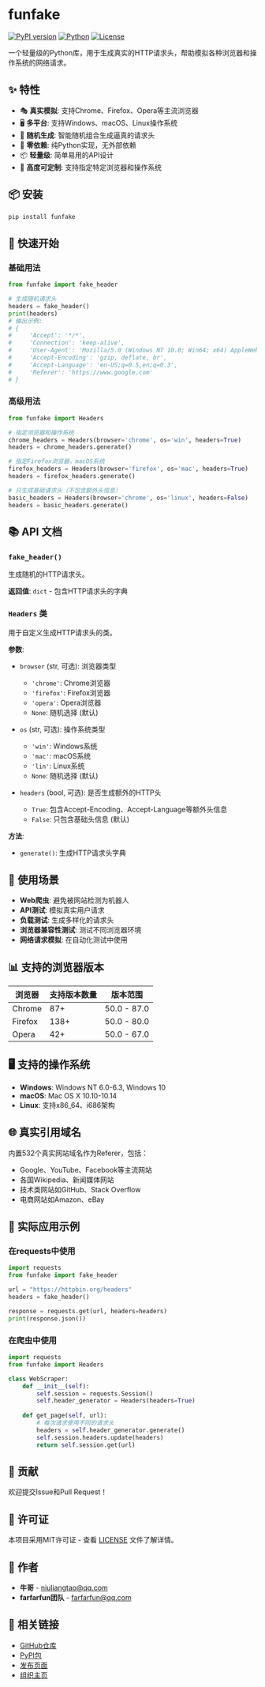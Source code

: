 # funfake

[![PyPI version](https://badge.fury.io/py/funfake.svg)](https://badge.fury.io/py/funfake)
[![Python](https://img.shields.io/badge/python-3.6+-blue.svg)](https://www.python.org/downloads/)
[![License](https://img.shields.io/badge/license-MIT-green.svg)](LICENSE)

一个轻量级的Python库，用于生成真实的HTTP请求头，帮助模拟各种浏览器和操作系统的网络请求。

## ✨ 特性

- 🎭 **真实模拟**: 支持Chrome、Firefox、Opera等主流浏览器
- 🖥️ **多平台**: 支持Windows、macOS、Linux操作系统
- 🎲 **随机生成**: 智能随机组合生成逼真的请求头
- 🚀 **零依赖**: 纯Python实现，无外部依赖
- 📦 **轻量级**: 简单易用的API设计
- 🔄 **高度可定制**: 支持指定特定浏览器和操作系统

## 📦 安装

```bash
pip install funfake
```

## 🚀 快速开始

### 基础用法

```python
from funfake import fake_header

# 生成随机请求头
headers = fake_header()
print(headers)
# 输出示例:
# {
#     'Accept': '*/*',
#     'Connection': 'keep-alive',
#     'User-Agent': 'Mozilla/5.0 (Windows NT 10.0; Win64; x64) AppleWebKit/537.36 (KHTML, like Gecko) Chrome/87.0.4280.88 Safari/537.36',
#     'Accept-Encoding': 'gzip, deflate, br',
#     'Accept-Language': 'en-US;q=0.5,en;q=0.3',
#     'Referer': 'https://www.google.com'
# }
```

### 高级用法

```python
from funfake import Headers

# 指定浏览器和操作系统
chrome_headers = Headers(browser='chrome', os='win', headers=True)
headers = chrome_headers.generate()

# 指定Firefox浏览器，macOS系统
firefox_headers = Headers(browser='firefox', os='mac', headers=True)
headers = firefox_headers.generate()

# 只生成基础请求头（不包含额外头信息）
basic_headers = Headers(browser='chrome', os='linux', headers=False)
headers = basic_headers.generate()
```

## 📚 API 文档

### `fake_header()`

生成随机的HTTP请求头。

**返回值**: `dict` - 包含HTTP请求头的字典

### `Headers` 类

用于自定义生成HTTP请求头的类。

**参数**:
- `browser` (str, 可选): 浏览器类型
  - `'chrome'`: Chrome浏览器
  - `'firefox'`: Firefox浏览器  
  - `'opera'`: Opera浏览器
  - `None`: 随机选择 (默认)

- `os` (str, 可选): 操作系统类型
  - `'win'`: Windows系统
  - `'mac'`: macOS系统
  - `'lin'`: Linux系统
  - `None`: 随机选择 (默认)

- `headers` (bool, 可选): 是否生成额外的HTTP头
  - `True`: 包含Accept-Encoding、Accept-Language等额外头信息
  - `False`: 只包含基础头信息 (默认)

**方法**:
- `generate()`: 生成HTTP请求头字典

## 🎯 使用场景

- **Web爬虫**: 避免被网站检测为机器人
- **API测试**: 模拟真实用户请求
- **负载测试**: 生成多样化的请求头
- **浏览器兼容性测试**: 测试不同浏览器环境
- **网络请求模拟**: 在自动化测试中使用

## 📊 支持的浏览器版本

| 浏览器 | 支持版本数量 | 版本范围 |
|--------|-------------|----------|
| Chrome | 87+ | 50.0 - 87.0 |
| Firefox | 138+ | 50.0 - 80.0 |
| Opera | 42+ | 50.0 - 67.0 |

## 🖥️ 支持的操作系统

- **Windows**: Windows NT 6.0-6.3, Windows 10
- **macOS**: Mac OS X 10.10-10.14
- **Linux**: 支持x86_64、i686架构

## 🌐 真实引用域名

内置532个真实网站域名作为Referer，包括：
- Google、YouTube、Facebook等主流网站
- 各国Wikipedia、新闻媒体网站
- 技术类网站如GitHub、Stack Overflow
- 电商网站如Amazon、eBay

## 🔧 实际应用示例

### 在requests中使用

```python
import requests
from funfake import fake_header

url = "https://httpbin.org/headers"
headers = fake_header()

response = requests.get(url, headers=headers)
print(response.json())
```

### 在爬虫中使用

```python
import requests
from funfake import Headers

class WebScraper:
    def __init__(self):
        self.session = requests.Session()
        self.header_generator = Headers(headers=True)
    
    def get_page(self, url):
        # 每次请求使用不同的请求头
        headers = self.header_generator.generate()
        self.session.headers.update(headers)
        return self.session.get(url)
```

## 🤝 贡献

欢迎提交Issue和Pull Request！

## 📄 许可证

本项目采用MIT许可证 - 查看 [LICENSE](LICENSE) 文件了解详情。

## 👥 作者

- **牛哥** - [niuliangtao@qq.com](mailto:niuliangtao@qq.com)
- **farfarfun团队** - [farfarfun@qq.com](mailto:farfarfun@qq.com)

## 🔗 相关链接

- [GitHub仓库](https://github.com/farfarfun/funfake)
- [PyPI包](https://pypi.org/project/funfake/)
- [发布页面](https://github.com/farfarfun/funfake/releases)
- [组织主页](https://github.com/farfarfun)